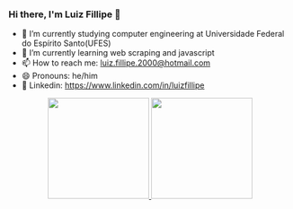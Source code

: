 ### Hi there, I'm Luiz Fillipe 👋



- 🔭 I’m currently studying computer engineering at Universidade Federal do Espírito Santo(UFES)
- 🌱 I’m currently learning web scraping and javascript
- 📫 How to reach me: luiz.fillipe.2000@hotmail.com
- 😄 Pronouns: he/him
- 👔 Linkedin: https://www.linkedin.com/in/luizfillipe

<div align="center">
  <a href="https://github.com/LuizFillipe1">
  <img height="180em" src="https://github-readme-stats.vercel.app/api?username=LuizFillipe1&show_icons=true&theme=dark&include_all_commits=true&count_private=true"/>
  <img height="180em" src="https://github-readme-stats.vercel.app/api/top-langs/?username=LuizFillipe1&layout=compact&langs_count=7&theme=dark"/>
</div>
